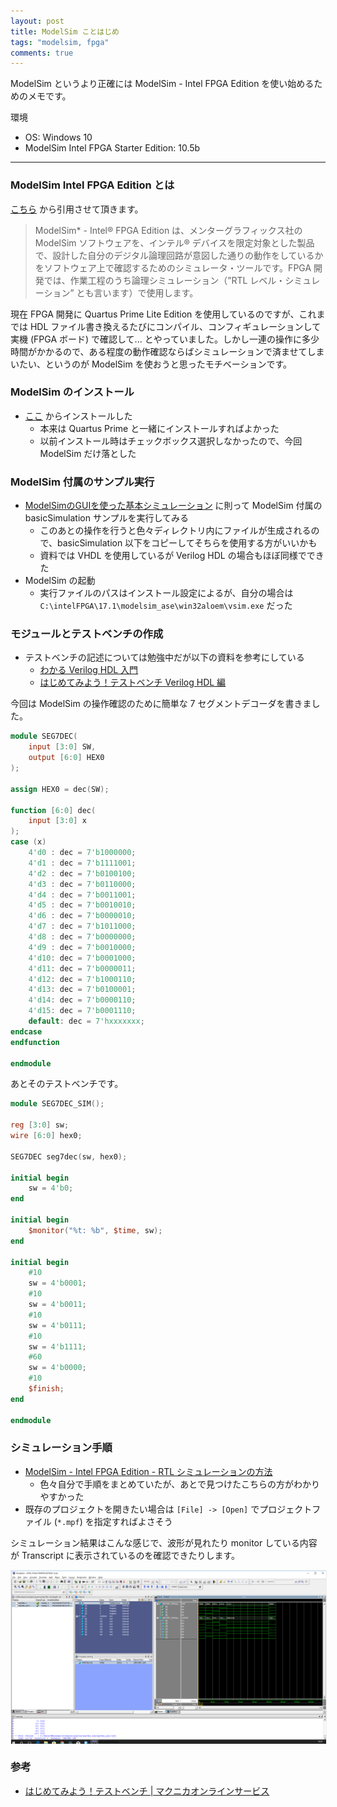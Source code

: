 ```yaml
---
layout: post
title: ModelSim ことはじめ
tags: "modelsim, fpga"
comments: true
---
```


ModelSim というより正確には ModelSim - Intel FPGA Edition を使い始めるためのメモです。

環境

- OS: Windows 10
- ModelSim Intel FPGA Starter Edition: 10.5b

---

### ModelSim Intel FPGA Edition とは

[こちら][2] から引用させて頂きます。

> ModelSim\* - Intel® FPGA Edition は、メンターグラフィックス社の ModelSim ソフトウェアを、インテル® デバイスを限定対象とした製品で、設計した自分のデジタル論理回路が意図した通りの動作をしているかをソフトウェア上で確認するためのシミュレータ・ツールです。FPGA 開発では、作業工程のうち論理シミュレーション（”RTL レベル・シミュレーション” とも言います）で使用します。

現在 FPGA 開発に Quartus Prime Lite Edition を使用しているのですが、これまでは HDL ファイル書き換えるたびにコンパイル、コンフィギュレーションして実機 (FPGA ボード) で確認して... とやっていました。しかし一連の操作に多少時間がかかるので、ある程度の動作確認ならばシミュレーションで済ませてしまいたい、というのが ModelSim を使おうと思ったモチベーションです。

### ModelSim のインストール

- [ここ][1] からインストールした
  - 本来は Quartus Prime と一緒にインストールすればよかった
  - 以前インストール時はチェックボックス選択しなかったので、今回 ModelSim だけ落とした

### ModelSim 付属のサンプル実行

- [ModelSimのGUIを使った基本シミュレーション][6] に則って ModelSim 付属の basicSimulation サンプルを実行してみる
  - このあとの操作を行うと色々ディレクトリ内にファイルが生成されるので、basicSimulation 以下をコピーしてそちらを使用する方がいいかも
  - 資料では VHDL を使用しているが Verilog HDL の場合もほぼ同様でできた
- ModelSim の起動
  - 実行ファイルのパスはインストール設定によるが、自分の場合は `C:\intelFPGA\17.1\modelsim_ase\win32aloem\vsim.exe` だった

### モジュールとテストベンチの作成

- テストベンチの記述については勉強中だが以下の資料を参考にしている
  - [わかる Verilog HDL 入門][4]
  - [はじめてみよう！テストベンチ Verilog HDL 編][5]

今回は ModelSim の操作確認のために簡単な 7 セグメントデコーダを書きました。

```verilog
module SEG7DEC(
    input [3:0] SW,
    output [6:0] HEX0
);

assign HEX0 = dec(SW);

function [6:0] dec(
    input [3:0] x
);
case (x)
    4'd0 : dec = 7'b1000000;
    4'd1 : dec = 7'b1111001;
    4'd2 : dec = 7'b0100100;
    4'd3 : dec = 7'b0110000;
    4'd4 : dec = 7'b0011001;
    4'd5 : dec = 7'b0010010;
    4'd6 : dec = 7'b0000010;
    4'd7 : dec = 7'b1011000;
    4'd8 : dec = 7'b0000000;
    4'd9 : dec = 7'b0010000;
    4'd10: dec = 7'b0001000;
    4'd11: dec = 7'b0000011;
    4'd12: dec = 7'b1000110;
    4'd13: dec = 7'b0100001;
    4'd14: dec = 7'b0000110;
    4'd15: dec = 7'b0001110;
    default: dec = 7'hxxxxxxx;
endcase
endfunction

endmodule

```

あとそのテストベンチです。

```verilog
module SEG7DEC_SIM();

reg [3:0] sw;
wire [6:0] hex0;

SEG7DEC seg7dec(sw, hex0);

initial begin
    sw = 4'b0;
end

initial begin
    $monitor("%t: %b", $time, sw);
end

initial begin
    #10
    sw = 4'b0001;
    #10
    sw = 4'b0011;
    #10
    sw = 4'b0111;
    #10
    sw = 4'b1111;
    #60
    sw = 4'b0000;
    #10
    $finish;
end

endmodule
```

### シミュレーション手順

- [ModelSim - Intel FPGA Edition - RTL シミュレーションの方法][7]
  - 色々自分で手順をまとめていたが、あとで見つけたこちらの方がわかりやすかった
- 既存のプロジェクトを開きたい場合は `[File] -> [Open]` でプロジェクトファイル (`*.mpf`) を指定すればよさそう

シミュレーション結果はこんな感じで、波形が見れたり monitor している内容が Transcript に表示されているのを確認できたりします。

<img
  src="/images/get-started-with-modelsim/wave.png"
  title="wave"
  alt="image of simulation by ModelSim"
  style="display: block; margin: 0 auto; border: 1px solid #eee"
/>

### 参考

- [はじめてみよう！テストベンチ \| マクニカオンラインサービス][3]

[1]: https://www.altera.co.jp/products/design-software/model---simulation/modelsim-altera-software.html
[2]: https://service.macnica.co.jp/library/110113
[3]: https://service.macnica.co.jp/library/110601
[4]: https://www.amazon.co.jp/%E3%82%8F%E3%81%8B%E3%82%8BVerilog-HDL%E5%85%A5%E9%96%80%E2%80%95%E6%96%87%E6%B3%95%E3%81%AE%E5%9F%BA%E7%A4%8E%E3%81%8B%E3%82%89%E8%AB%96%E7%90%86%E5%9B%9E%E8%B7%AF%E8%A8%AD%E8%A8%88%E3%80%81%E8%AB%96%E7%90%86%E5%90%88%E6%88%90%E3%80%81%E5%AE%9F%E8%A3%85%E3%81%BE%E3%81%A7-%E3%83%88%E3%83%A9%E3%83%B3%E3%82%B8%E3%82%B9%E3%82%BF%E6%8A%80%E8%A1%93SPECIAL-%E6%9C%A8%E6%9D%91-%E7%9C%9F%E4%B9%9F/dp/4789837564
[5]: https://service.macnica.co.jp/library/110605
[6]: http://www.paltek.co.jp/mentorkh/01/PALTEK-1-ModelSim_GUI.pdf
[7]: https://service.macnica.co.jp/library/118733
